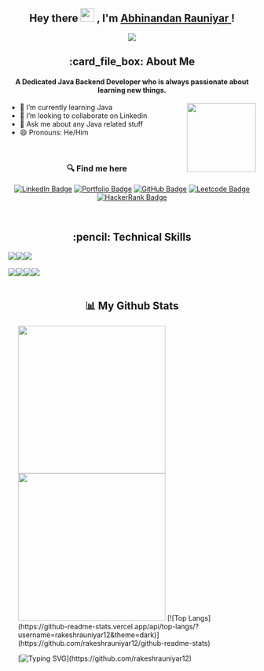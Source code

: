 <h2 align="center">
  Hey there <img src="https://media.giphy.com/media/hvRJCLFzcasrR4ia7z/giphy.gif" width="28"> , I'm <a href="https://rakeshrauniyar12.github.io/" target="_blank" rel="noopener noreferrer">Abhinandan Rauniyar </a>!
</h2>

<p align="center">
  <img src="https://readme-typing-svg.herokuapp.com/?lines=Passionate%20Coder;&center=true&width=500&height=50">
</p>

<h2 align="center"> :card_file_box: About Me</h2>
<h4 align='center'>A Dedicated Java Backend Developer who is always passionate about learning new things.</h4>

<img height="140px" align="right" src="https://r7q6w9z6.rocketcdn.me/career/wp-content/uploads/2021/06/2-46.gif"/>

- 🌱 I’m currently learning Java
- 👯 I’m looking to collaborate on Linkedin
- 💬 Ask me about any Java related stuff
- 😄 Pronouns: He/Him
   <br>
<br/>

<h3 align='center' style="margin-right=40px"> 🔍 Find me here </h3>
<div align='center'>

  [![LinkedIn Badge](https://img.shields.io/badge/LinkedIn--informational?style=flat&logo=linkedin&logoColor=blue&color=blue)]([https://www.linkedin.com/in/abhishek-dewangan-319345218/](https://www.linkedin.com/in/abhinandan-rauniyar-4921a8223/))
  [![Portfolio Badge](https://img.shields.io/badge/Portfolio--informational?style=flat&logo=portfolio&logoColor=white&color=red)](https://rakeshrauniyar12.github.io/)
  [![GitHub Badge](https://img.shields.io/badge/GitHub--informational?style=flat&logo=github&logoColor=white&color=blue)](https://github.com/rakeshrauniyar12)
  [![Leetcode Badge](https://img.shields.io/badge/Leetcode--informational?style=flat&logo=leetcode&logoColor=yellow&color=yellow)](https://leetcode.com/abhirauniyar1/)
  [![HackerRank Badge](https://img.shields.io/badge/HackerRank--green?style=flat&logo=hackerrank&logoColor=white&color=green)](https://www.hackerrank.com/abhirauniyara1)
</div>

<br>

<h2 align='center'> :pencil: Technical Skills</h2>

<div align='center' style="display: flex;">
  <img src="https://img.shields.io/badge/HTML5-E34F26?style=for-the-badge&logo=html5&logoColor=white" />
  <img src="https://img.shields.io/badge/CSS3-1572B6?style=for-the-badge&logo=css3&logoColor=white" />
  <img src="https://img.shields.io/badge/JavaScript-323330?style=for-the-badge&logo=javascript&logoColor=F7DF1E" />
</div>

<br>

<div align='center' style="display: flex;">
  <img src="https://img.shields.io/badge/Visual%20Studio%20Code-0078d7.svg?style=for-the-badge&logo=visual-studio-code&logoColor=white" />
  <img src="https://img.shields.io/badge/GitHub-100000?style=for-the-badge&logo=github&logoColor=white" />
  <img src="https://img.shields.io/badge/Heroku-430098?style=for-the-badge&logo=heroku&logoColor=white" />
  <img src="https://img.shields.io/badge/netlify-%23000000.svg?style=for-the-badge&logo=netlify&logoColor=#00C7B7" />
</div>
<br/>

 <h2 align='center'>📊 My Github Stats</h2>
<div style="display: flex;margin-left:20px;margin-top:20px;">
<div>
  <img src = "https://github-readme-streak-stats.herokuapp.com?user=rakeshrauniyar12&theme=dark&hide_border=false" width = 300>

<img src = "https://github-readme-stats.vercel.app/api?username=rakeshrauniyar12&show_icons=true&theme=dark" width = 300>
  [![Top Langs](https://github-readme-stats.vercel.app/api/top-langs/?username=rakeshrauniyar12&theme=dark)](https://github.com/rakeshrauniyar12/github-readme-stats)

[![Typing SVG](https://readme-typing-svg.herokuapp.com/?lines=Thanks+For+Visiting!!&center=true&color="FF0000")](https://github.com/rakeshrauniyar12)
</div>
<div>

</div>
</div>

<br/>
